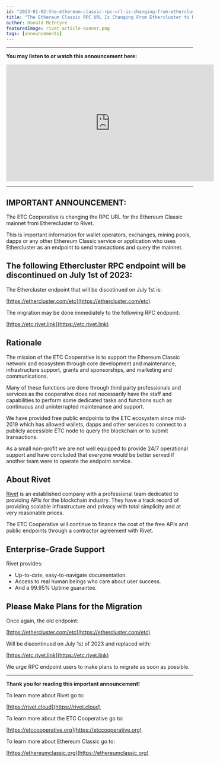 ```yaml
---
id: "2023-01-02-the-ethereum-classic-rpc-url-is-changing-from-ethercluster-to-rivet-cn"
title: "The Ethereum Classic RPC URL Is Changing From Ethercluster to Rivet"
author: Donald McIntyre
featuredImage: rivet-article-banner.png
tags: [announcements]
---
```


---
**You may listen to or watch this announcement here:**

<iframe width="560" height="315" src="https://www.youtube.com/embed/AfQ1SN7vRMc" title="YouTube video player" frameborder="0" allow="accelerometer; autoplay; clipboard-write; encrypted-media; gyroscope; picture-in-picture" allowfullscreen></iframe>

---

## IMPORTANT ANNOUNCEMENT:

The ETC Cooperative is changing the RPC URL for the Ethereum Classic mainnet from Etherecluster to Rivet.

This is important information for wallet operators, exchanges, mining pools, dapps or any other Ethereum Classic service or application who uses Ethercluster as an endpoint to send transactions and query the mainnet.

## The following Ethercluster RPC endpoint will be discontinued on July 1st of 2023:

The Ethercluster endpoint that will be discotinued on July 1st is:

[https://ethercluster.com/etc](https://ethercluster.com/etc)

The migration may be done immediately to the following RPC endpoint:

[https://etc.rivet.link](https://etc.rivet.link)

## Rationale

The mission of the ETC Cooperative is to support the Ethereum Classic network and ecosystem through core development and maintenance, infrastructure support, grants and sponsorships, and marketing and communications. 

Many of these functions are done through third party professionals and services as the cooperative does not necessarily have the staff and capabilities to perform some dedicated tasks and functions such as continuous and uninterrupted maintenance and support.

We have provided free public endpoints to the ETC ecosystem since mid-2019 which has allowed wallets, dapps and other services to connect to a publicly accessible ETC node to query the blockchain or to submit transactions.

As a small non-profit we are not well equipped to provide 24/7 operational support and have concluded that everyone would be better served if another team were to operate the endpoint service.

## About Rivet

[Rivet](https://rivet.cloud/) is an established company with a professional team dedicated to providing APIs for the blockchain industry. They have a track record of providing scalable infrastructure and privacy with total simplicity and at very reasonable prices.

The ETC Cooperative will continue to finance the cost of the free APIs and public endpoints through a contractor agreement with Rivet.

## Enterprise-Grade Support

Rivet provides:

- Up-to-date, easy-to-navigate documentation.
- Access to real human beings who care about user success.
- And a 99.95% Uptime guarantee.

## Please Make Plans for the Migration

Once again, the old endpoint:

[https://ethercluster.com/etc](https://ethercluster.com/etc)

Will be discontinued on July 1st of 2023 and replaced with:

[https://etc.rivet.link](https://etc.rivet.link)

We urge RPC endpoint users to make plans to migrate as soon as possible.

---

**Thank you for reading this important announcement!**

To learn more about Rivet go to:

[https://rivet.cloud](https://rivet.cloud)

To learn more about the ETC Cooperative go to:

[https://etccooperative.org](https://etccooperative.org)

To learn more about Ethereum Classic go to:

[https://ethereumclassic.org](https://ethereumclassic.org)



